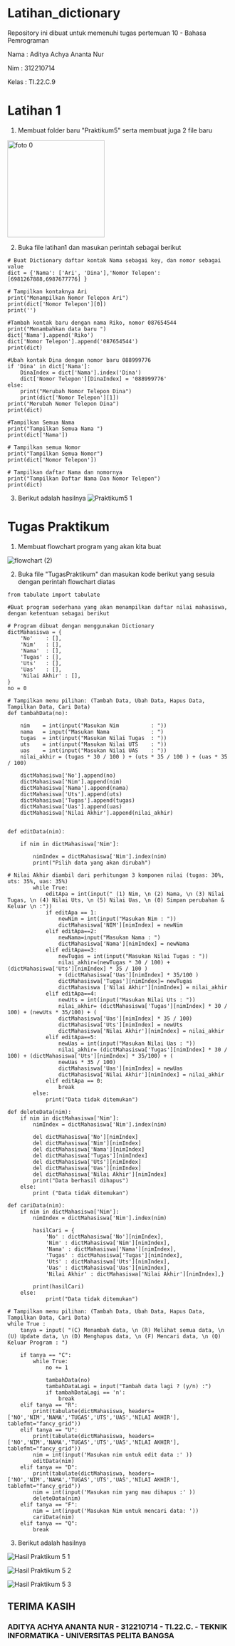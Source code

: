 # Latihan_dictionary
Repository ini dibuat untuk memenuhi tugas pertemuan 10 - Bahasa Pemrograman

Nama : Aditya Achya Ananta Nur

Nim : 312210714

Kelas : TI.22.C.9
# Latihan 1

1. Membuat folder baru "Praktikum5" serta membuat juga 2 file baru
<img width="218" alt="foto 0" src="https://user-images.githubusercontent.com/115473988/204161145-1b19292a-89c7-4bd5-9601-e5eccf1b4cde.png">

2. Buka file latihan1 dan masukan perintah sebagai berikut

```pyhton
# Buat Dictionary daftar kontak Nama sebagai key, dan nomor sebagai value
dict = {'Nama': ['Ari', 'Dina'],'Nomor Telepon':[6981267888,6987677776] }

# Tampilkan kontaknya Ari
print("Menampilkan Nomor Telepon Ari")
print(dict['Nomor Telepon'][0])
print('')

#Tambah kontak baru dengan nama Riko, nomor 087654544
print("Menambahkan data baru ")
dict['Nama'].append('Riko')
dict['Nomor Telepon'].append('087654544')
print(dict)

#Ubah kontak Dina dengan nomor baru 088999776
if 'Dina' in dict['Nama']:
    DinaIndex = dict['Nama'].index('Dina')
    dict['Nomor Telepon'][DinaIndex] = '088999776'
else:
    print("Merubah Nomor Telepon Dina")
    print(dict['Nomor Telepon'][1])
print("Merubah Nomer Telepon Dina")
print(dict)

#Tampilkan Semua Nama
print("Tampilkan Semua Nama ")
print(dict['Nama'])

# Tampilkan semua Nomor
print("Tampilkan Semua Nomor")
print(dict['Nomor Telepon'])

# Tampilkan daftar Nama dan nomornya
print("Tampilkan Daftar Nama Dan Nomor Telepon")
print(dict)

```
3. Berikut adalah hasilnya
![Praktikum5 1](https://user-images.githubusercontent.com/123864099/217010866-0d3aac3b-fb74-47b8-ac67-1419bfbb4bf9.PNG)


# Tugas Praktikum
1. Membuat flowchart program yang akan kita buat

![flowchart (2)](https://user-images.githubusercontent.com/115473988/204161471-ca567c33-538e-4162-a923-88638b144476.png)

2. Buka file "TugasPraktikum" dan masukan kode berikut yang sesuia dengan perintah flowchart diatas 

``` pyhton
from tabulate import tabulate

#Buat program sederhana yang akan menampilkan daftar nilai mahasiswa, dengan ketentuan sebagai berikut

# Program dibuat dengan menggunakan Dictionary
dictMahasiswa = {
    'No'    : [],
    'Nim'   : [],
    'Nama'  : [],
    'Tugas' : [],
    'Uts'   : [],
    'Uas'   : [],
    'Nilai Akhir' : [],
}
no = 0

# Tampilkan menu pilihan: (Tambah Data, Ubah Data, Hapus Data, Tampilkan Data, Cari Data)
def tambahData(no):

    nim    = int(input("Masukan Nim          : "))
    nama   = input("Masukan Nama             : ")
    tugas  = int(input("Masukan Nilai Tugas  : ")) 
    uts    = int(input("Masukan Nilai UTS    : "))
    uas    = int(input("Masukan Nilai UAS    : "))
    nilai_akhir = (tugas * 30 / 100 ) + (uts * 35 / 100 ) + (uas * 35 / 100)

    dictMahasiswa['No'].append(no)
    dictMahasiswa['Nim'].append(nim)
    dictMahasiswa['Nama'].append(nama)
    dictMahasiswa['Uts'].append(uts)
    dictMahasiswa['Tugas'].append(tugas)
    dictMahasiswa['Uas'].append(uas)
    dictMahasiswa['Nilai Akhir'].append(nilai_akhir)


def editData(nim):

    if nim in dictMahasiswa['Nim']:

        nimIndex = dictMahasiswa['Nim'].index(nim)
        print("Pilih data yang akan dirubah")

# Nilai Akhir diambil dari perhitungan 3 komponen nilai (tugas: 30%, uts: 35%, uas: 35%)
        while True:
            editApa = int(input(" (1) Nim, \n (2) Nama, \n (3) Nilai Tugas, \n (4) Nilai Uts, \n (5) Nilai Uas, \n (0) Simpan perubahan & Keluar \n :"))
            if editApa == 1:
                newNim = int(input("Masukan Nim : "))
                dictMahasiswa['NIM'][nimIndex] = newNim
            elif editApa==2:
                newNama=input("Masukan Nama : ")
                dictMahasiswa['Nama'][nimIndex] = newNama
            elif editApa==3:
                newTugas = int(input("Masukan Nilai Tugas : "))
                nilai_akhir=(newTugas * 30 / 100) +(dictMahasiswa['Uts'][nimIndex] * 35 / 100 ) 
                + (dictMahasiswa['Uas'][nimIndex] * 35/100 )
                dictMahasiswa['Tugas'][nimIndex]= newTugas
                dictMahasiswa ['Nilai Akhir'][nimIndex] = nilai_akhir
            elif editApa==4:
                newUts = int(input("Masukan Nilai Uts : "))
                nilai_akhir= (dictMahasiswa['Tugas'][nimIndex] * 30 / 100) + (newUts * 35/100) + (
                dictMahasiswa['Uas'][nimIndex] * 35 / 100)
                dictMahasiswa['Uts'][nimIndex] = newUts
                dictMahasiswa['Nilai Akhir'][nimIndex] = nilai_akhir
            elif editApa==5:
                newUas = int(input("Masukan Nilai Uas : "))
                nilai_akhir= (dictMahasiswa['Tugas'][nimIndex] * 30 / 100) + (dictMahasiswa['Uts'][nimIndex] * 35/100) + (
                newUas * 35 / 100)
                dictMahasiswa['Uas'][nimIndex] = newUas
                dictMahasiswa['Nilai Akhir'][nimIndex] = nilai_akhir
            elif editApa == 0:
                break
        else:
            print("Data tidak ditemukan")

def deleteData(nim):
    if nim in dictMahasiswa['Nim']:
        nimIndex = dictMahasiswa['Nim'].index(nim)

        del dictMahasiswa['No'][nimIndex]
        del dictMahasiswa['Nim'][nimIndex]
        del dictMahasiswa['Nama'][nimIndex]
        del dictMahasiswa['Tugas'][nimIndex]
        del dictMahasiswa['Uts'][nimIndex]
        del dictMahasiswa['Uas'][nimIndex]
        del dictMahasiswa['Nilai Akhir'][nimIndex]
        print("Data berhasil dihapus")
    else:
        print ("Data tidak ditemukan")

def cariData(nim):
    if nim in dictMahasiswa['Nim']:
        nimIndex = dictMahasiswa['Nim'].index(nim)

        hasilCari = {
            'No' : dictMahasiswa['No'][nimIndex],
            'Nim' : dictMahasiswa['Nim'][nimIndex],
            'Nama' : dictMahasiswa['Nama'][nimIndex],
            'Tugas' : dictMahasiswa['Tugas'][nimIndex],
            'Uts' : dictMahasiswa['Uts'][nimIndex],
            'Uas' : dictMahasiswa['Uas'][nimIndex],
            'Nilai Akhir' : dictMahasiswa['Nilai Akhir'][nimIndex],}

        print(hasilCari)
    else:
            print("Data tidak ditemukan")

# Tampilkan menu pilihan: (Tambah Data, Ubah Data, Hapus Data, Tampilkan Data, Cari Data)
while True :
    tanya = input( "(C) Menambah data, \n (R) Melihat semua data, \n (U) Update data, \n (D) Menghapus data, \n (F) Mencari data, \n (Q) Keluar Program : ")

    if tanya == "C":   
        while True:
            no += 1

            tambahData(no)
            tambahDataLagi = input("Tambah data lagi ? (y/n) :")
            if tambahDataLagi == 'n':
                break
    elif tanya == "R":
        print(tabulate(dictMahasiswa, headers= ['NO','NIM','NAMA','TUGAS','UTS','UAS','NILAI AKHIR'], tablefmt="fancy_grid"))
    elif tanya == "U":
        print(tabulate(dictMahasiswa, headers= ['NO','NIM','NAMA','TUGAS','UTS','UAS','NILAI AKHIR'], tablefmt="fancy_grid"))
        nim = int(input('Masukan nim untuk edit data :' ))
        editData(nim)
    elif tanya == "D":
        print(tabulate(dictMahasiswa, headers= ['NO','NIM','NAMA','TUGAS','UTS','UAS','NILAI AKHIR'], tablefmt="fancy_grid"))
        nim = int(input('Masukan nim yang mau dihapus :' ))
        deleteData(nim)
    elif tanya == "F":
        nim = int(input('Masukan Nim untuk mencari data: '))
        cariData(nim)
    elif tanya == "Q":
        break
 ````

3. Berikut adalah hasilnya

![Hasil Praktikum 5 1](https://user-images.githubusercontent.com/123864099/217015737-cd8c4c19-80b7-464d-98f2-94035bb4a5cb.PNG)

![Hasil Praktikum 5 2](https://user-images.githubusercontent.com/123864099/217015617-c50e9d14-f776-4477-9bc3-93a5b8d0bfae.PNG)

![Hasil Praktikum 5 3](https://user-images.githubusercontent.com/123864099/217015664-2cba80df-912d-409e-9490-648045a5dc67.PNG)



## TERIMA KASIH
### ADITYA ACHYA ANANTA NUR - 312210714 - TI.22.C. - TEKNIK INFORMATIKA - UNIVERSITAS PELITA BANGSA

